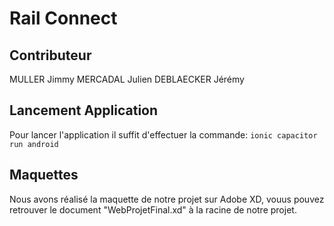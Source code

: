 # Rail Connect

## Contributeur
  MULLER Jimmy
  MERCADAL Julien
  DEBLAECKER Jérémy
  
## Lancement Application
 Pour lancer l'application il suffit d'effectuer la commande: ``ionic capacitor run android``
 
## Maquettes
  Nous avons réalisé la maquette de notre projet sur Adobe XD, vouus pouvez retrouver le document "WebProjetFinal.xd" à la racine de notre projet.
